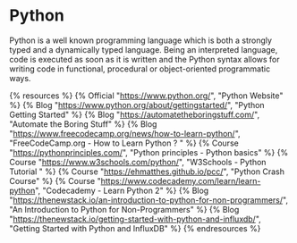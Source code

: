<DedicatedRoadmap
  href='/python'
  title='Python Roadmap'
  description='Click to check the detailed Python Roadmap.'
/>

# Python

Python is a well known programming language which is both a strongly typed and a dynamically typed language. Being an interpreted language, code is executed as soon as it is written and the Python syntax allows for writing code in functional, procedural or object-oriented programmatic ways.

{% resources %}
  {% Official "https://www.python.org/", "Python Website" %}
  {% Blog "https://www.python.org/about/gettingstarted/", "Python Getting Started" %}
  {% Blog "https://automatetheboringstuff.com/", "Automate the Boring Stuff" %}
  {% Blog "https://www.freecodecamp.org/news/how-to-learn-python/", "FreeCodeCamp.org - How to Learn Python ? " %}
  {% Course "https://pythonprinciples.com/", "Python principles - Python basics" %}
  {% Course "https://www.w3schools.com/python/", "W3Schools - Python Tutorial " %}
  {% Course "https://ehmatthes.github.io/pcc/", "Python Crash Course" %}
  {% Course "https://www.codecademy.com/learn/learn-python", "Codecademy - Learn Python 2" %}
  {% Blog "https://thenewstack.io/an-introduction-to-python-for-non-programmers/", "An Introduction to Python for Non-Programmers" %}
  {% Blog "https://thenewstack.io/getting-started-with-python-and-influxdb/", "Getting Started with Python and InfluxDB" %}
{% endresources %}
